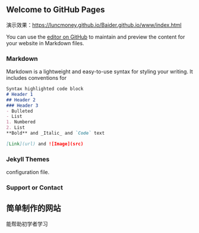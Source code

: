 ## Welcome to GitHub Pages

演示效果：https://luncmoney.github.io/Baider.github.io/www/index.html

You can use the [editor on GitHub](https://luncmoney.github.io/Baider.github.io/edit/master/README.md) to maintain and preview the content for your website in Markdown files.

### Markdown

Markdown is a lightweight and easy-to-use syntax for styling your writing. It includes conventions for
```markdown
Syntax highlighted code block
# Header 1
## Header 2
### Header 3
- Bulleted
- List
1. Numbered
2. List
**Bold** and _Italic_ and `Code` text

[Link](url) and ![Image](src)
```
### Jekyll Themes
configuration file.

### Support or Contact
简单制作的网站
-
能帮助初学者学习

